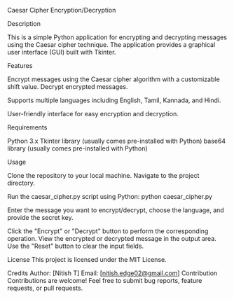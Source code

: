 Caesar Cipher Encryption/Decryption

Description

This is a simple Python application for encrypting and decrypting messages using the Caesar cipher technique. The application provides a graphical user interface (GUI) built with Tkinter.

Features

Encrypt messages using the Caesar cipher algorithm with a customizable shift value.
Decrypt encrypted messages.

Supports multiple languages including English, Tamil, Kannada, and Hindi.

User-friendly interface for easy encryption and decryption.

Requirements

Python 3.x
Tkinter library (usually comes pre-installed with Python)
base64 library (usually comes pre-installed with Python)

Usage

Clone the repository to your local machine.
Navigate to the project directory.

Run the caesar_cipher.py script using Python:
python caesar_cipher.py

Enter the message you want to encrypt/decrypt, choose the language, and provide the secret key.

Click the "Encrypt" or "Decrypt" button to perform the corresponding operation.
View the encrypted or decrypted message in the output area.
Use the "Reset" button to clear the input fields.


License
This project is licensed under the MIT License.

Credits
Author: [Nitish T]
Email: [nitish.edge02@gmail.com]
Contribution
Contributions are welcome! Feel free to submit bug reports, feature requests, or pull requests.
